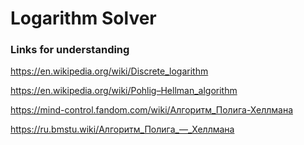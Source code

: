 # Logarithm Solver
### Links for understanding
https://en.wikipedia.org/wiki/Discrete_logarithm

https://en.wikipedia.org/wiki/Pohlig–Hellman_algorithm

https://mind-control.fandom.com/wiki/Алгоритм_Полига-Хеллмана

https://ru.bmstu.wiki/Алгоритм_Полига_—_Хеллмана
